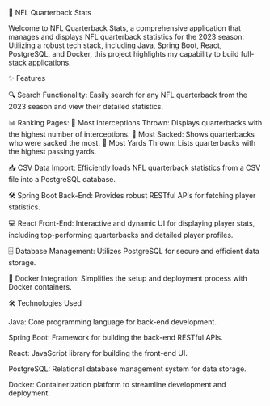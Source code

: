 🏈 NFL Quarterback Stats

Welcome to NFL Quarterback Stats, a comprehensive application that manages and displays NFL quarterback statistics for the 2023 season. Utilizing a robust tech stack, including Java, Spring Boot, React, PostgreSQL, and Docker, this project highlights my capability to build full-stack applications.

✨ Features

🔍 Search Functionality: Easily search for any NFL quarterback from the 2023 season and view their detailed statistics.

📊 Ranking Pages:
🏈 Most Interceptions Thrown: Displays quarterbacks with the highest number of interceptions.
💪 Most Sacked: Shows quarterbacks who were sacked the most.
🚀 Most Yards Thrown: Lists quarterbacks with the highest passing yards.

📥 CSV Data Import: Efficiently loads NFL quarterback statistics from a CSV file into a PostgreSQL database.

🛠️ Spring Boot Back-End: Provides robust RESTful APIs for fetching player statistics.

💻 React Front-End: Interactive and dynamic UI for displaying player stats, including top-performing quarterbacks and detailed player profiles.

🗄️ Database Management: Utilizes PostgreSQL for secure and efficient data storage.

🐳 Docker Integration: Simplifies the setup and deployment process with Docker containers.

🛠️ Technologies Used

Java: Core programming language for back-end development.

Spring Boot: Framework for building the back-end RESTful APIs.

React: JavaScript library for building the front-end UI.

PostgreSQL: Relational database management system for data storage.

Docker: Containerization platform to streamline development and deployment.

